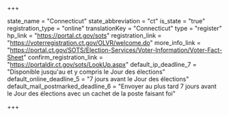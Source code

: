 +++

state_name = "Connecticut"
state_abbreviation = "ct"
is_state = "true"
registration_type = "online"
translationKey = "Connecticut"
type = "register"
hp_link = "https://portal.ct.gov/sots"
registration_link = "https://voterregistration.ct.gov/OLVR/welcome.do"
more_info_link = "https://portal.ct.gov/SOTS/Election-Services/Voter-Information/Voter-Fact-Sheet"
confirm_registration_link = "https://portaldir.ct.gov/sots/LookUp.aspx"
default_ip_deadline_7 = "Disponible jusqu'au et y compris le Jour des élections"
default_online_deadline_5 = "7 jours avant le Jour des élections"
default_mail_postmarked_deadline_6 = "Envoyer au plus tard 7 jours avant le Jour des élections avec un cachet de la poste faisant foi"

+++